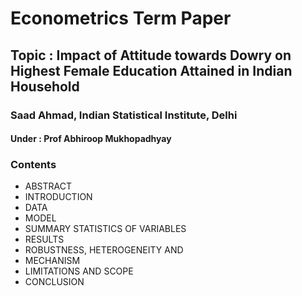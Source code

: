 # Econometrics Term Paper
## Topic : Impact of Attitude towards Dowry on Highest Female Education Attained in Indian Household
### Saad Ahmad, Indian Statistical Institute, Delhi
#### Under : Prof Abhiroop Mukhopadhyay


### Contents
  - ABSTRACT
  - INTRODUCTION
  - DATA
  - MODEL
  - SUMMARY STATISTICS OF VARIABLES
  - RESULTS
  - ROBUSTNESS, HETEROGENEITY AND
  - MECHANISM
  - LIMITATIONS AND SCOPE
  - CONCLUSION
